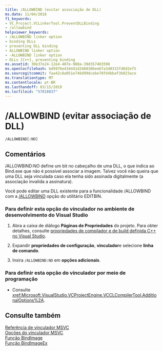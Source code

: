 ```yaml
---
title: /ALLOWBIND (evitar associação de DLL)
ms.date: 11/04/2016
f1_keywords:
- VC.Project.VCLinkerTool.PreventDLLBinding
- /allowbind
helpviewer_keywords:
- /ALLOWBIND linker option
- binding DLLs
- preventing DLL binding
- ALLOWBIND linker option
- -ALLOWBIND linker option
- DLLs [C++], preventing binding
ms.assetid: 30e37e24-12e4-407e-988a-39d357403598
ms.openlocfilehash: bd9976e434441d2480386ee6fa3d0315fd8d2ef5
ms.sourcegitcommit: faa42c8a051e746d99dcebe70fd4bbaf3b023ace
ms.translationtype: MT
ms.contentlocale: pt-BR
ms.lasthandoff: 03/15/2019
ms.locfileid: "57818837"
---
```

# <a name="allowbind-prevent-dll-binding"></a>/ALLOWBIND (evitar associação de DLL)

```
/ALLOWBIND[:NO]
```

## <a name="remarks"></a>Comentários

/ALLOWBIND:NO define um bit no cabeçalho de uma DLL, o que indica ao Bind.exe que não é possível associar a imagem. Talvez você não queira que uma DLL seja vinculada caso ela tenha sido assinada digitalmente (a associação invalida a assinatura).

Você pode editar uma DLL existente para a funcionalidade /ALLOWBIND com a [/ALLOWBIND](allowbind.md) opção do utilitário EDITBIN.

### <a name="to-set-this-linker-option-in-the-visual-studio-development-environment"></a>Para definir esta opção do vinculador no ambiente de desenvolvimento do Visual Studio

1. Abra a caixa de diálogo **Páginas de Propriedades** do projeto. Para obter detalhes, consulte [propriedades de compilador e de build definida C++ no Visual Studio](../working-with-project-properties.md).

1. Expandir **propriedades de configuração**, **vinculador**e selecione **linha de comando**.

1. Insira `/ALLOWBIND:NO` em **opções adicionais**.

### <a name="to-set-this-linker-option-programmatically"></a>Para definir esta opção do vinculador por meio de programação

- Consulte <xref:Microsoft.VisualStudio.VCProjectEngine.VCCLCompilerTool.AdditionalOptions%2A>.

## <a name="see-also"></a>Consulte também

[Referência de vinculador MSVC](linking.md)<br/>
[Opções do vinculador MSVC](linker-options.md)<br/>
[Função BindImage](/windows/desktop/api/imagehlp/nf-imagehlp-bindimage)<br/>
[Função BindImageEx](/windows/desktop/api/imagehlp/nf-imagehlp-bindimageex)
